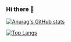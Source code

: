 ### Hi there 👋

[![Anurag's GitHub stats](https://github-readme-stats.vercel.app/api?username=Akouniakov&bg_color=212529&text_color=f8f9fa&title_color=18ebff)](https://github.com/Akouniakov/github-readme-stats)

[![Top Langs](https://github-readme-stats.vercel.app/api/top-langs/?username=Akouniakov)](https://github.com/Akouniakov/github-readme-stats)

<!--
**Akouniakov/Akouniakov** is a ✨ _special_ ✨ repository because its `README.md` (this file) appears on your GitHub profile.

Here are some ideas to get you started:

- 🔭 I’m currently working on ...
- 🌱 I’m currently learning ...
- 👯 I’m looking to collaborate on ...
- 🤔 I’m looking for help with ...
- 💬 Ask me about ...
- 📫 How to reach me: ...
- 😄 Pronouns: ...
- ⚡ Fun fact: ...
-->

